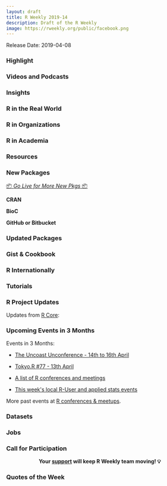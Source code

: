 ```yaml
---
layout: draft
title: R Weekly 2019-14
description: Draft of the R Weekly
image: https://rweekly.org/public/facebook.png
---
```


Release Date: 2019-04-08


###  Highlight




###  Videos and Podcasts



### Insights





### R in the Real World




###  R in Organizations



###  R in Academia



###  Resources




###  New Packages

<p class="added-hostname"><a href="https://rweekly.org/live" target="_blank" class="externalLink">📦 <i>Go Live for More New Pkgs</i> 📦</a></p>

**CRAN**




**BioC**



**GitHub or Bitbucket**




### Updated Packages


### Gist & Cookbook



### R Internationally



###  Tutorials


###  R Project Updates

Updates from [R Core](http://developer.r-project.org/blosxom.cgi/R-devel/NEWS):


###  Upcoming Events in 3 Months

Events in 3 Months:

+ [The Uncoast Unconference - 14th to 16th April](http://uuconf.rbind.io/)

+ [Tokyo.R #77 - 13th April](https://tokyor.connpass.com/event/125793/)

+ [A list of R conferences and meetings](https://jumpingrivers.github.io/meetingsR/events.html)

+ [This week's local R-User and applied stats events](https://community.rstudio.com/c/irl)

More past events at [R conferences & meetups](https://conf.rweekly.org).

### Datasets




### Jobs




###  Call for Participation


<p class="hide-support added-hostname support-rweekly" style="text-align: center;font-weight: bold;">Your <a class="non-visited externalLink" href="https://www.patreon.com/rweekly" onclick="pas(this)">support</a> will keep R Weekly team moving! 💡</p>

###  Quotes of the Week

